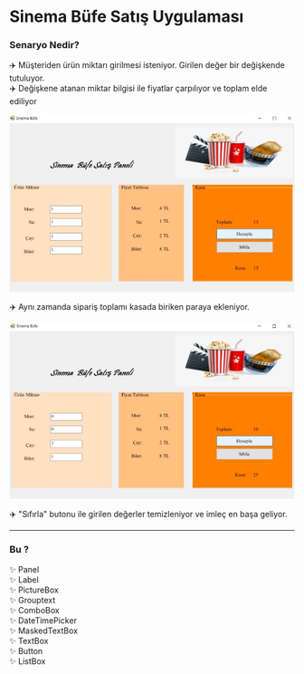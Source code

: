 # Sinema Büfe Satış Uygulaması

### Senaryo Nedir?
✈️ Müşteriden ürün miktarı girilmesi isteniyor. Girilen değer bir değişkende tutuluyor. <br>
✈️ Değişkene atanan miktar bilgisi ile fiyatlar çarpılıyor ve toplam elde ediliyor <br>

![Uygulama Ekran Görüntüsü](https://github.com/yarenzelall/sinema_bufe_satis_uygulamasi/blob/master/00.jpeg)

✈️ Aynı zamanda sipariş toplamı kasada biriken paraya ekleniyor.<br>

![Uygulama Ekran Görüntüsü](https://github.com/yarenzelall/sinema_bufe_satis_uygulamasi/blob/master/01.jpeg) 

✈️ "Sıfırla" butonu ile girilen değerler temizleniyor ve imleç en başa geliyor.


<hr>

### Bu ?
✨ Panel <br>
✨ Label <br>
✨ PictureBox<br>
✨ Grouptext<br>
✨ ComboBox<br>
✨ DateTimePicker<br>
✨ MaskedTextBox<br>
✨ TextBox<br>
✨ Button<br>
✨ ListBox<br>

